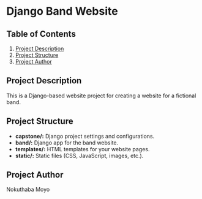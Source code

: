 # Django Band Website

## Table of Contents
1. [Project Description](#project-description)
2. [Project Structure](#project-structure)
3. [Project Author](#project-author)

   
## Project Description

This is a Django-based website project for creating a website for a fictional band.

## Project Structure

  - **capstone/:** Django project settings and configurations.
  - **band/:** Django app for the band website.
  - **templates/:** HTML templates for your website pages.
  - **static/:** Static files (CSS, JavaScript, images, etc.).

## Project Author
Nokuthaba Moyo
